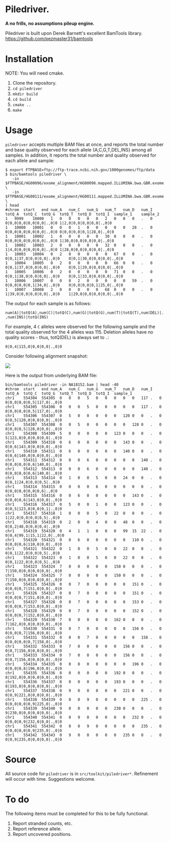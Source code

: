 Piledriver.
===========

**A no frills, no assumptions pileup engine.**


Piledriver is built upon Derek Barnett's excellent BamTools library.
https://github.com/pezmaster31/bamtools


Installation
============
NOTE: You will need cmake.

1. Clone the repository.
2. `cd piledriver`
3. `mkdir build`
4. `cd build`
5. `cmake ..`
6. `make`


Usage
=====

`piledriver` accepts multiple BAM files at once, and reports the total number
and base quality observed for each allele {A,C,G,T,DEL,INS} among all samples.
In addition, it reports the total number and quality observed for each allele
and sample:

    $ export FTPBASE=ftp://ftp-trace.ncbi.nih.gov/1000genomes/ftp/data
    $ bin/bamtools piledriver \
       -in $FTPBASE/HG00096/exome_alignment/HG00096.mapped.ILLUMINA.bwa.GBR.exome.20120522.bam \
       -in $FTPBASE/HG00111/exome_alignment/HG00111.mapped.ILLUMINA.bwa.GBR.exome.20120522.bam \
    | head
    #chrom	start	end	num_A	num_C	num_G	num_T	num_D	num_I	totQ_A	totQ_C	totQ_G	totQ_T	totQ_D	totQ_I	sample_1	sample_2
    1	9999	10000	1	0	0	0	0	0	2	0	0	0	.	0	0|0,0|0,0|0,0|0,0|.,0|0	1|2,0|0,0|0,0|0,0|.,0|0
    1	10000	10001	0	0	0	1	0	0	0	0	0	28	.	0	0|0,0|0,0|0,0|0,0|.,0|0	0|0,0|0,0|0,1|28,0|.,0|0
    1	10001	10002	1	0	0	0	0	0	30	0	0	0	.	0	0|0,0|0,0|0,0|0,0|.,0|0	1|30,0|0,0|0,0|0,0|.,0|0
    1	10002	10003	2	0	0	0	0	0	32	0	0	0	.	0	1|4,0|0,0|0,0|0,0|.,0|0	1|28,0|0,0|0,0|0,0|.,0|0
    1	10003	10004	0	2	0	0	0	0	0	67	0	0	.	0	0|0,1|37,0|0,0|0,0|.,0|0	0|0,1|30,0|0,0|0,0|.,0|0
    1	10004	10005	0	2	0	0	0	0	0	66	0	0	.	0	0|0,1|37,0|0,0|0,0|.,0|0	0|0,1|29,0|0,0|0,0|.,0|0
    1	10005	10006	0	2	0	0	0	0	0	71	0	0	.	0	0|0,1|38,0|0,0|0,0|.,0|0	0|0,1|33,0|0,0|0,0|.,0|0
    1	10006	10007	0	0	0	2	0	0	0	0	0	59	.	0	0|0,0|0,0|0,1|34,0|.,0|0	0|0,0|0,0|0,1|25,0|.,0|0
    1	10007	10008	2	0	0	0	0	0	68	0	0	0	.	0	1|39,0|0,0|0,0|0,0|.,0|0	1|29,0|0,0|0,0|0,0|.,0|0

The output for each sample is as follows:

`num(A)|totQ(A),num(C)|totQ(C),num(G)|totQ(G),num(T)|totQ(T),num(DEL)|.,num(INS)|totQ(INS)`

For example, 4 `C` alleles were observed for the following sample and the total
quality observed for the 4 alleles was 115.  Deletion alleles have no quality
scores - thus, totQ(DEL) is always set to `.`:

    0|0,4|115,0|0,0|0,0|.,0|0


Consider following alignment snapshot:

![](https://raw.github.com/arq5x/piledriver/master/img/igv.png)


Here is the output from underlying BAM file:

    bin/bamtools piledriver -in NA18152.bam | head -40
    #chrom	start	end	num_A	num_C	num_G	num_T	num_D	num_I	totQ_A	totQ_C	totQ_G	totQ_T	totQ_D	totQ_I	sample_1
    chr1	554304	554305	0	0	0	5	0	0	0	0	0	117	.	0	0|0,0|0,0|0,5|117,0|.,0|0
    chr1	554305	554306	0	0	0	5	0	0	0	0	0	117	.	0	0|0,0|0,0|0,5|117,0|.,0|0
    chr1	554306	554307	0	5	0	0	0	0	0	120	0	0	.	0	0|0,5|120,0|0,0|0,0|.,0|0
    chr1	554307	554308	0	0	5	0	0	0	0	0	128	0	.	0	0|0,0|0,5|128,0|0,0|.,0|0
    chr1	554308	554309	5	0	0	0	0	0	123	0	0	0	.	0	5|123,0|0,0|0,0|0,0|.,0|0
    chr1	554309	554310	0	6	0	0	0	0	0	143	0	0	.	0	0|0,6|143,0|0,0|0,0|.,0|0
    chr1	554310	554311	0	6	0	0	0	0	0	140	0	0	.	0	0|0,6|140,0|0,0|0,0|.,0|0
    chr1	554311	554312	0	0	0	6	0	0	0	0	0	140	.	0	0|0,0|0,0|0,6|140,0|.,0|0
    chr1	554312	554313	0	0	0	6	0	0	0	0	0	140	.	0	0|0,0|0,0|0,6|140,0|.,0|0
    chr1	554313	554314	0	1	0	0	5	0	0	24	0	0	.	0	0|0,1|24,0|0,0|0,5|.,0|0
    chr1	554314	554315	0	0	0	0	6	0	0	0	0	0	.	0	0|0,0|0,0|0,0|0,6|.,0|0
    chr1	554315	554316	0	0	6	0	0	0	0	0	143	0	.	0	0|0,0|0,6|143,0|0,0|.,0|0
    chr1	554316	554317	0	5	0	0	1	0	0	123	0	0	.	0	0|0,5|123,0|0,0|0,1|.,0|0
    chr1	554317	554318	1	0	0	0	5	0	22	0	0	0	.	0	1|22,0|0,0|0,0|0,5|.,0|0
    chr1	554318	554319	0	2	0	0	4	0	0	48	0	0	.	0	0|0,2|48,0|0,0|0,4|.,0|0
    chr1	554319	554320	0	4	1	1	0	0	0	99	15	22	.	0	0|0,4|99,1|15,1|22,0|.,0|0
    chr1	554320	554321	0	0	6	0	0	0	0	0	110	0	.	0	0|0,0|0,6|110,0|0,0|.,0|0
    chr1	554321	554322	0	1	0	0	5	0	0	22	0	0	.	0	0|0,1|22,0|0,0|0,5|.,0|0
    chr1	554322	554323	0	1	0	0	5	0	0	22	0	0	.	0	0|0,1|22,0|0,0|0,5|.,0|0
    chr1	554323	554324	7	0	0	0	0	0	150	0	0	0	.	0	7|150,0|0,0|0,0|0,0|.,0|0
    chr1	554324	554325	7	0	0	0	0	0	150	0	0	0	.	0	7|150,0|0,0|0,0|0,0|.,0|0
    chr1	554325	554326	0	0	7	0	0	0	0	0	151	0	.	0	0|0,0|0,7|151,0|0,0|.,0|0
    chr1	554326	554327	0	0	7	0	0	0	0	0	151	0	.	0	0|0,0|0,7|151,0|0,0|.,0|0
    chr1	554327	554328	0	0	7	0	0	0	0	0	153	0	.	0	0|0,0|0,7|153,0|0,0|.,0|0
    chr1	554328	554329	0	0	7	0	0	0	0	0	152	0	.	0	0|0,0|0,7|152,0|0,0|.,0|0
    chr1	554329	554330	7	0	0	0	0	0	162	0	0	0	.	0	7|162,0|0,0|0,0|0,0|.,0|0
    chr1	554330	554331	0	0	7	0	0	0	0	0	156	0	.	0	0|0,0|0,7|156,0|0,0|.,0|0
    chr1	554331	554332	0	0	0	7	0	0	0	0	0	158	.	0	0|0,0|0,0|0,7|158,0|.,0|0
    chr1	554332	554333	0	7	0	0	0	0	0	156	0	0	.	0	0|0,7|156,0|0,0|0,0|.,0|0
    chr1	554333	554334	0	7	0	0	0	0	0	156	0	0	.	0	0|0,7|156,0|0,0|0,0|.,0|0
    chr1	554334	554335	0	0	8	0	0	0	0	0	196	0	.	0	0|0,0|0,8|196,0|0,0|.,0|0
    chr1	554335	554336	8	0	0	0	0	0	192	0	0	0	.	0	8|192,0|0,0|0,0|0,0|.,0|0
    chr1	554336	554337	8	0	0	0	0	0	193	0	0	0	.	0	8|193,0|0,0|0,0|0,0|.,0|0
    chr1	554337	554338	0	9	0	0	0	0	0	221	0	0	.	0	0|0,9|221,0|0,0|0,0|.,0|0
    chr1	554338	554339	0	0	0	9	0	0	0	0	0	225	.	0	0|0,0|0,0|0,9|225,0|.,0|0
    chr1	554339	554340	9	0	0	0	0	0	230	0	0	0	.	0	9|230,0|0,0|0,0|0,0|.,0|0
    chr1	554340	554341	0	0	9	0	0	0	0	0	232	0	.	0	0|0,0|0,9|232,0|0,0|.,0|0
    chr1	554341	554342	0	0	0	9	0	0	0	0	0	235	.	0	0|0,0|0,0|0,9|235,0|.,0|0
    chr1	554342	554343	0	9	0	0	0	0	0	235	0	0	.	0	0|0,9|235,0|0,0|0,0|.,0|0



Source
======
All source code for `piledriver` is in `src/toolkit/piledriver*`.  Refinement 
will occur with time.  Suggestions welcome.


To do
=====

The following items must be completed for this to be fully functional.

1. Report stranded counts, etc.
2. Report reference allele.
3. Report uncovered positions.